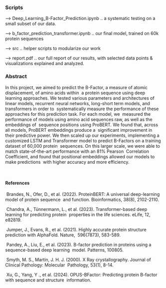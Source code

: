 <h3>Scripts</h3>

--> Deep_Learning_B-Factor_Prediction.ipynb .. a systematic testing on a small subset of our data. 

--> b_factor_prediction_transformer.ipynb .. our final model, trained on 60k protein sequences

--> src .. helper scripts to modularize our work 

--> report.pdf .. our full report of our results, with selected data points & visualizations explained and analyzed.


<h3>Abstract</h3>

In this project, we aimed to predict the B-Factor, a measure of atomic displacement, of amino acids within‬
‭ a protein sequence using deep learning approaches. We tested various parameters and architectures of‬
‭ linear models, recurrent neural networks, long-short term models, and transformers in order to‬
‭ systematically measure the performance of these approaches for this prediction task. For each model, we‬
‭ measured the performance of models using amino acid sequences raw, as well as the embeddings of‬
‭ sequence positions using ProBERT. We found that, across all models, ProBERT embeddings produce a‬
‭ significant improvement in their predictive power. We then scaled up our experiments, implementing a‬
‭ customized LSTM and Transformer model to predict B-Factors on a training dataset of 60,000 protein‬
‭ sequences. On this larger scale, we were able to match state-of-the-art performance with an 81% Pearson‬
‭ Correlation Coefficient, and found that positional embeddings allowed our models to make predictions‬
‭ with higher accuracy and more efficiency.

‭ <h4>References‬</h4>
‭ Brandes, N., Ofer, D., et al. (2022). ProteinBERT: A universal deep-learning model of protein sequence‬
‭ and function. Bioinformatics, 38(8), 2102-2110.‬

‭ Chandra, A., Tünnermann, L., et al. (2023). Transformer-based deep learning for predicting protein‬
‭ properties in the life sciences. eLife, 12, e82819.‬

‭ Jumper, J., Evans, R., et al. (2021). Highly accurate protein structure prediction with AlphaFold. Nature,‬
‭ 596(7873), 583-589.‬

‭ Pandey, A., Liu, E., et al. (2023). B-factor prediction in proteins using a sequence-based deep learning‬
‭ model. Patterns, 100805.‬

‭ Smyth, M. S., Martin, J. H. J. (2000). X Ray crystallography. Journal of Clinical Pathology: Molecular‬
‭ Pathology, 53(1), 8-14.‬

‭ Xu, G., Yang, Y ., et al. (2024). OPUS-BFactor: Predicting protein B-factor with sequence and structure‬
‭ information.‬



‭
